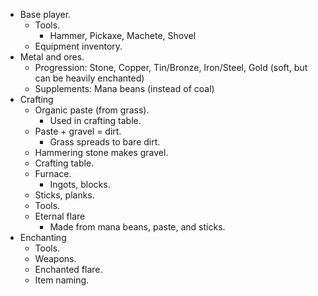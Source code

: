 * Base player.
  * Tools.
    * Hammer, Pickaxe, Machete, Shovel
  * Equipment inventory.
* Metal and ores.
  * Progression: Stone, Copper, Tin/Bronze, Iron/Steel, Gold (soft, but can be heavily enchanted)
  * Supplements: Mana beans (instead of coal)
* Crafting
  * Organic paste (from grass).
    * Used in crafting table.
  * Paste + gravel = dirt.
    * Grass spreads to bare dirt.
  * Hammering stone makes gravel.
  * Crafting table.
  * Furnace.
    * Ingots, blocks.
  * Sticks, planks.
  * Tools.
  * Eternal flare
    * Made from mana beans, paste, and sticks.
* Enchanting
  * Tools.
  * Weapons.
  * Enchanted flare.
  * Item naming.

